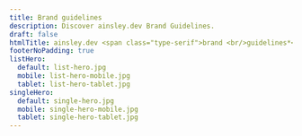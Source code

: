 ```yaml
---
title: Brand guidelines
description: Discover ainsley.dev Brand Guidelines.
draft: false
htmlTitle: ainsley.dev <span class="type-serif">brand <br/>guidelines*</span>
footerNoPadding: true
listHero:
  default: list-hero.jpg
  mobile: list-hero-mobile.jpg
  tablet: list-hero-tablet.jpg
singleHero:
  default: single-hero.jpg
  mobile: single-hero-mobile.jpg
  tablet: single-hero-tablet.jpg
---
```

